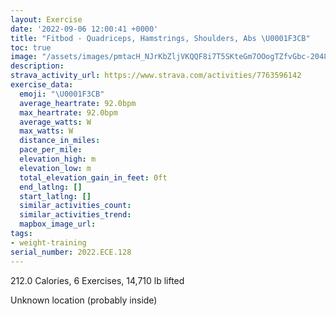 ```yaml
---
layout: Exercise
date: '2022-09-06 12:00:41 +0000'
title: "Fitbod - Quadriceps, Hamstrings, Shoulders, Abs \U0001F3CB️"
toc: true
image: "/assets/images/pmtacH_NJrKbZljVKQQF8i7T5SKteGm7OOogTZfvGbc-2048x1152.jpg.jpeg"
description:
strava_activity_url: https://www.strava.com/activities/7763596142
exercise_data:
  emoji: "\U0001F3CB️"
  average_heartrate: 92.0bpm
  max_heartrate: 92.0bpm
  average_watts: W
  max_watts: W
  distance_in_miles:
  pace_per_mile:
  elevation_high: m
  elevation_low: m
  total_elevation_gain_in_feet: 0ft
  end_latlng: []
  start_latlng: []
  similar_activities_count:
  similar_activities_trend:
  mapbox_image_url:
tags:
- weight-training
serial_number: 2022.ECE.128
---
```

212.0 Calories, 6 Exercises, 14,710 lb lifted

Unknown location (probably inside)
